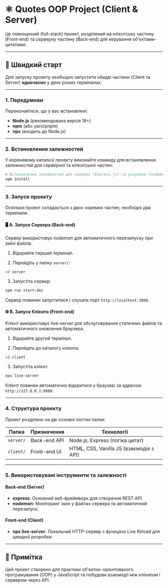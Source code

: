 # ⚛️ Quotes OOP Project (Client & Server)

Це повноцінний (full-stack) проект, розділений на клієнтську частину (Front-end) та серверну частину (Back-end) для керування об'єктами-цитатами.

---

## 🚀 Швидкий старт

Для запуску проекту необхідно запустити обидві частини (Client та Server) **одночасно** у двох різних терміналах.

---

### 1. Передумови

Переконайтеся, що у вас встановлені:

- **Node.js** (рекомендована версія 18+)
- **npm** (або yarn/pnpm)
- **npx** (входить до Node.js)

---

### 2. Встановлення залежностей

У кореневому каталозі проекту виконайте команду для встановлення залежностей для серверної та клієнтської частин:

```bash
# Встановлення залежностей для сервера (Express.js) та розробки (nodemon)
npm install
```

---

### 3. Запуск проекту

Оскільки проект складається з двох окремих частин, необхідні два термінали.

#### 🖥️ A. Запуск Сервера (Back-end)

Сервер використовує nodemon для автоматичного перезапуску при зміні файлів.

1. Відкрийте перший термінал.

2. Перейдіть у папку `server/`:

```bash
cd server
```

3. Запустіть сервер:

```bash
npm run start:dev
```

Сервер повинен запуститися і слухати порт `http://localhost:3000`.

#### 🌐 B. Запуск Клієнта (Front-end)

Клієнт використовує live-server для обслуговування статичних файлів та автоматичного оновлення браузера.

1. Відкрийте другий термінал.

2. Перейдіть до каталогу клієнта:

```bash
cd client
```

3. Запустіть клієнт:

```bash
npx live-server
```

Клієнт повинен автоматично відкритися у браузері за адресою `http://127.0.0.1:8080`.

---

### 4. Структура проекту

Проект розділено на дві основні логічні папки:

| Папка     | Призначення  | Технології                              |
| --------- | ------------ | --------------------------------------- |
| `server/` | Back-end API | Node.js, Express (логіка цитат)         |
| `client/` | Front-end UI | HTML, CSS, Vanilla JS (взаємодія з API) |

---

### 5. Використовувані інструменти та залежності

#### Back-end (Server)

- **express**: Основний веб-фреймворк для створення REST API.
- **nodemon**: Моніторинг змін у файлах сервера та автоматичний перезапуск.

#### Front-end (Client)

- **npx live-server**: Локальний HTTP-сервер з функцією Live Reload для швидкої розробки.

---

## 📌 Примітка

Цей проект створено для практики об'єктно-орієнтованого програмування (OOP) у JavaScript та побудови взаємодії між клієнтом і сервером через API.
